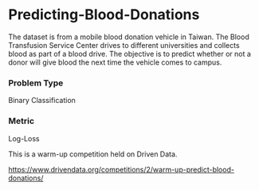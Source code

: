 # Predicting-Blood-Donations

The dataset is from a mobile blood donation vehicle in Taiwan. 
The Blood Transfusion Service Center drives to different universities and collects blood as part of a blood drive.
The objective is to predict whether or not a donor will give blood the next time the vehicle comes to campus.

### Problem Type 
Binary Classification
### Metric
Log-Loss


This is a warm-up competition held on Driven Data.

https://www.drivendata.org/competitions/2/warm-up-predict-blood-donations/

